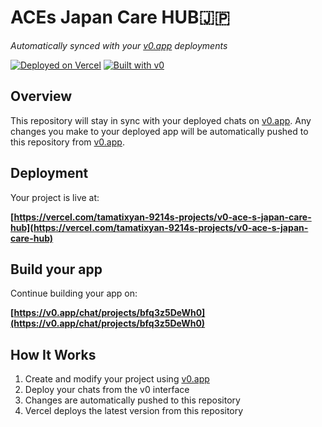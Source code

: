 # ACEs Japan Care HUB🇯🇵

*Automatically synced with your [v0.app](https://v0.app) deployments*

[![Deployed on Vercel](https://img.shields.io/badge/Deployed%20on-Vercel-black?style=for-the-badge&logo=vercel)](https://vercel.com/tamatixyan-9214s-projects/v0-ace-s-japan-care-hub)
[![Built with v0](https://img.shields.io/badge/Built%20with-v0.app-black?style=for-the-badge)](https://v0.app/chat/projects/bfq3z5DeWh0)

## Overview

This repository will stay in sync with your deployed chats on [v0.app](https://v0.app).
Any changes you make to your deployed app will be automatically pushed to this repository from [v0.app](https://v0.app).

## Deployment

Your project is live at:

**[https://vercel.com/tamatixyan-9214s-projects/v0-ace-s-japan-care-hub](https://vercel.com/tamatixyan-9214s-projects/v0-ace-s-japan-care-hub)**

## Build your app

Continue building your app on:

**[https://v0.app/chat/projects/bfq3z5DeWh0](https://v0.app/chat/projects/bfq3z5DeWh0)**

## How It Works

1. Create and modify your project using [v0.app](https://v0.app)
2. Deploy your chats from the v0 interface
3. Changes are automatically pushed to this repository
4. Vercel deploys the latest version from this repository